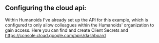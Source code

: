 ## Configuring the cloud api:

Within Humanoids I've already set up the API for this example, which is configured to only allow colleagues within the Humanoids' organization to gain access.
Here you can find and create Client Secrets and
https://console.cloud.google.com/apis/dashboard
